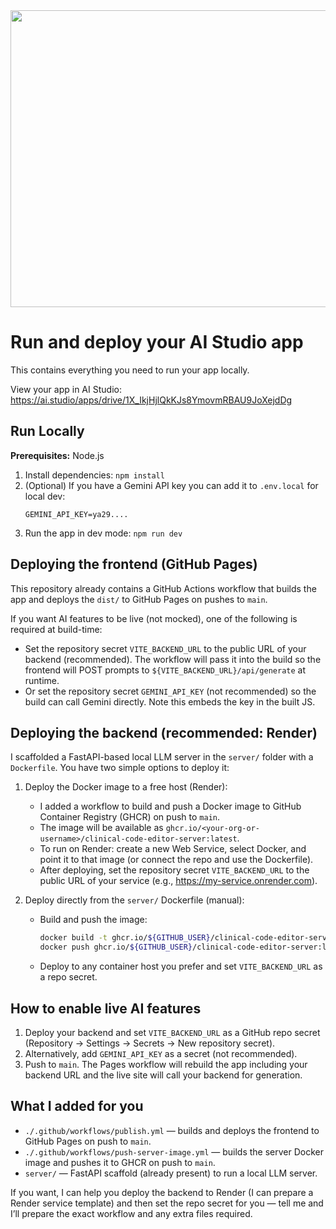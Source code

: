 <div align="center">
<img width="1200" height="475" alt="GHBanner" src="https://github.com/user-attachments/assets/0aa67016-6eaf-458a-adb2-6e31a0763ed6" />
</div>

# Run and deploy your AI Studio app

This contains everything you need to run your app locally.

View your app in AI Studio: https://ai.studio/apps/drive/1X_IkjHjlQkKJs8YmovmRBAU9JoXejdDg

## Run Locally

**Prerequisites:**  Node.js


1. Install dependencies:
   `npm install`
2. (Optional) If you have a Gemini API key you can add it to `.env.local` for local dev:
   ```
   GEMINI_API_KEY=ya29....
   ```
3. Run the app in dev mode:
   `npm run dev`

## Deploying the frontend (GitHub Pages)

This repository already contains a GitHub Actions workflow that builds the app and deploys the `dist/` to GitHub Pages on pushes to `main`.

If you want AI features to be live (not mocked), one of the following is required at build-time:

- Set the repository secret `VITE_BACKEND_URL` to the public URL of your backend (recommended). The workflow will pass it into the build so the frontend will POST prompts to `${VITE_BACKEND_URL}/api/generate` at runtime.
- Or set the repository secret `GEMINI_API_KEY` (not recommended) so the build can call Gemini directly. Note this embeds the key in the built JS.

## Deploying the backend (recommended: Render)

I scaffolded a FastAPI-based local LLM server in the `server/` folder with a `Dockerfile`. You have two simple options to deploy it:

1) Deploy the Docker image to a free host (Render):
   - I added a workflow to build and push a Docker image to GitHub Container Registry (GHCR) on push to `main`.
   - The image will be available as `ghcr.io/<your-org-or-username>/clinical-code-editor-server:latest`.
   - To run on Render: create a new Web Service, select Docker, and point it to that image (or connect the repo and use the Dockerfile).
   - After deploying, set the repository secret `VITE_BACKEND_URL` to the public URL of your service (e.g., https://my-service.onrender.com).

2) Deploy directly from the `server/` Dockerfile (manual):
   - Build and push the image:
     ```bash
     docker build -t ghcr.io/${GITHUB_USER}/clinical-code-editor-server:latest -f server/Dockerfile ./server
     docker push ghcr.io/${GITHUB_USER}/clinical-code-editor-server:latest
     ```
   - Deploy to any container host you prefer and set `VITE_BACKEND_URL` as a repo secret.

## How to enable live AI features

1. Deploy your backend and set `VITE_BACKEND_URL` as a GitHub repo secret (Repository → Settings → Secrets → New repository secret).
2. Alternatively, add `GEMINI_API_KEY` as a secret (not recommended).
3. Push to `main`. The Pages workflow will rebuild the app including your backend URL and the live site will call your backend for generation.

## What I added for you

- `./.github/workflows/publish.yml` — builds and deploys the frontend to GitHub Pages on push to `main`.
- `./.github/workflows/push-server-image.yml` — builds the server Docker image and pushes it to GHCR on push to `main`.
- `server/` — FastAPI scaffold (already present) to run a local LLM server.

If you want, I can help you deploy the backend to Render (I can prepare a Render service template) and then set the repo secret for you — tell me and I’ll prepare the exact workflow and any extra files required.
